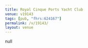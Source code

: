 ```yaml
---
title: Royal Cinque Ports Yacht Club
venue: v19143
tags: [pub, "fhrs:624167"]
permalink: /v/19143/
layout: venue
---
```

null